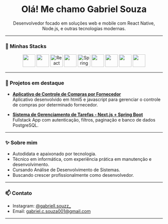 <h1 align="center">Olá! Me chamo Gabriel Souza</h1>
<p align="center">
  Desenvolvedor focado em soluções web e mobile com React Native, Node.js, e outras tecnologias modernas.
</p>

---

### 🚀 Minhas Stacks

<p align="center">
  <img src="https://cdn.jsdelivr.net/gh/devicons/devicon/icons/javascript/javascript-original.svg" width="40"/>
  <img src="https://cdn.jsdelivr.net/gh/devicons/devicon/icons/typescript/typescript-original.svg" width="40"/>
  <img src="https://cdn.jsdelivr.net/gh/devicons/devicon/icons/react/react-original.svg" width="40" title="React Native"/>
  <img src="https://cdn.jsdelivr.net/gh/devicons/devicon/icons/nodejs/nodejs-original.svg" width="40"/>
  <img src="https://cdn.jsdelivr.net/gh/devicons/devicon/icons/spring/spring-original.svg" width="40" title="Spring Boot"/>
  <img src="https://cdn.jsdelivr.net/gh/devicons/devicon/icons/postgresql/postgresql-original.svg" width="40"/>
  <img src="https://cdn.jsdelivr.net/gh/devicons/devicon/icons/html5/html5-original.svg" width="40"/>
  <img src="https://cdn.jsdelivr.net/gh/devicons/devicon/icons/css3/css3-original.svg" width="40"/>
  <img src="https://cdn.jsdelivr.net/gh/devicons/devicon/icons/git/git-original.svg" width="40"/>
</p>

---

### 📌 Projetos em destaque

- [**Aplicativo de Controle de Compras por Fornecedor**](https://github.com/GCode-S/Controll-Fonecedor)  
  Aplicativo desenvolvido em html5 e javascript para gerenciar o controle de compras por determinado fornecedor.

- [**Sistema de Gerenciamento de Tarefas - Next.js + Spring Boot**](https://github.com/GCode-S/task-manager)  
  Fullstack App com autenticação, filtros, paginação e banco de dados PostgreSQL.

---

### ✨ Sobre mim

- Autodidata e apaixonado por tecnologia.
- Técnico em informática, com experiência prática em manutenção e desenvolvimento.
- Cursando Análise de Desenvolvimento de Sistemas.
- Buscando crescer profissionalmente como desenvolvedor.

---

### 📫 Contato

- Instagram: [@gabriell.souzz_](https://instagram.com/gabriell.souzz_)
- Email: gabriel.c.souza001@gmail.com

---

